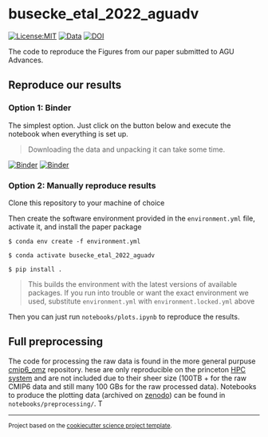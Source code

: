 # busecke_etal_2022_aguadv

[![License:MIT](https://img.shields.io/badge/License-MIT-lightgray.svg?style=flt-square)](https://opensource.org/licenses/MIT)
[![Data](https://zenodo.org/badge/DOI/10.5281/zenodo.6799335.svg)](https://doi.org/10.5281/zenodo.6799335)
[![DOI](https://zenodo.org/badge/DOI/10.5281/zenodo.4742926.svg)](https://doi.org/10.5281/zenodo.4742926)


The code to reproduce the Figures from our paper submitted to AGU Advances.

## Reproduce our results

### Option 1: Binder


The simplest option. Just click on the button below and execute the notebook when everything is set up.

> Downloading the data and unpacking it can take some time.

[![Binder](https://mybinder.org/badge_logo.svg)](https://mybinder.org/v2/gh/jbusecke/busecke_etal_2022_aguadv/main?labpath=notebooks%2Fplots.ipynb)
[![Binder](https://binder-staging.2i2c.cloud/badge_logo.svg)](https://binder-staging.2i2c.cloud/v2/gh/jbusecke/busecke_etal_2022_aguadv/main?labpath=notebooks%2Fplots.ipynb)

### Option 2: Manually reproduce results
Clone this repository to your machine of choice

Then create the software environment provided in the `environment.yml` file, activate it, and install the paper package
```
$ conda env create -f environment.yml

$ conda activate busecke_etal_2022_aguadv

$ pip install .
```
> This builds the environment with the latest versions of available packages. If you run into trouble or want the exact environment we used, substitute `environment.yml` with `environment.locked.yml` above

Then you can just run `notebooks/plots.ipynb` to reproduce the results.


## Full preprocessing

The code for processing the raw data is found in the more general purpuse [cmip6_omz](https://github.com/jbusecke/cmip6_omz) repository. hese are only reproducible on the princeton [HPC system](https://researchcomputing.princeton.edu/systems/) and are not included due to their sheer size (100TB + for the raw CMIP6 data and still many 100 GBs for the raw processed data).
Notebooks to produce the plotting data (archived on [zenodo]()) can be found in `notebooks/preprocessing/`. T

--------

<p><small>Project based on the <a target="_blank" href="https://github.com/jbusecke/cookiecutter-science-project">cookiecutter science project template</a>.</small></p>
